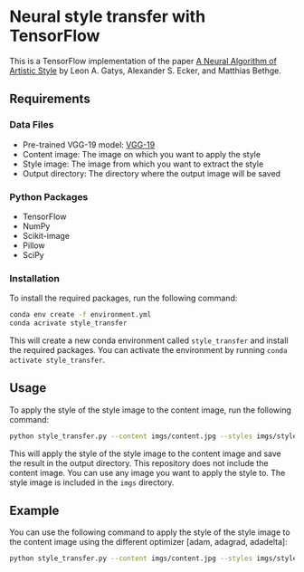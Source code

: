# Neural style transfer with TensorFlow

This is a TensorFlow implementation of the paper [A Neural Algorithm of Artistic Style](http://arxiv.org/abs/1508.06576) by Leon A. Gatys, Alexander S. Ecker, and Matthias Bethge.

## Requirements

### Data Files

- Pre-trained VGG-19 model: [VGG-19](http://www.vlfeat.org/matconvnet/models/imagenet-vgg-verydeep-19.mat)
- Content image: The image on which you want to apply the style
- Style image: The image from which you want to extract the style
- Output directory: The directory where the output image will be saved

### Python Packages

- TensorFlow
- NumPy
- Scikit-image
- Pillow
- SciPy


### Installation

To install the required packages, run the following command:

```bash
conda env create -f environment.yml
conda acrivate style_transfer
```

This will create a new conda environment called `style_transfer` and install the required packages. You can activate the environment by running `conda activate style_transfer`.

## Usage

To apply the style of the style image to the content image, run the following command:

```bash
python style_transfer.py --content imgs/content.jpg --styles imgs/style.jpg --output imgs/output.jpg
```

This will apply the style of the style image to the content image and save the result in the output directory.
This repository does not include the content image. You can use any image you want to apply the style to. The style image is included in the `imgs` directory.

## Example

You can use the following command to apply the style of the style image to the content image using the different optimizer [adam, adagrad, adadelta]:

```bash
python style_transfer.py --content imgs/content.jpg --styles imgs/style.jpg --output imgs/output_adadelta.jpg --optimizer adadelta
```

